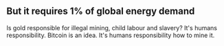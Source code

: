 ## But it requires 1% of global energy demand
Is gold responsible for illegal mining, child labour and slavery? 
It's humans responsibility. 
Bitcoin is an idea. 
It's humans responsibility how to mine it.
